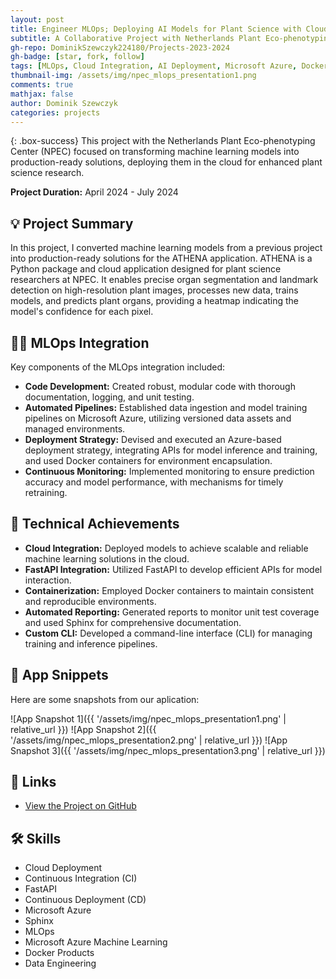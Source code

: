 ```yaml
---
layout: post
title: Engineer MLOps; Deploying AI Models for Plant Science with Cloud Integration
subtitle: A Collaborative Project with Netherlands Plant Eco-phenotyping Center (NPEC)
gh-repo: DominikSzewczyk224180/Projects-2023-2024
gh-badge: [star, fork, follow]
tags: [MLOps, Cloud Integration, AI Deployment, Microsoft Azure, Docker]
thumbnail-img: /assets/img/npec_mlops_presentation1.png
comments: true
mathjax: false
author: Dominik Szewczyk
categories: projects
---
```


{: .box-success}
This project with the Netherlands Plant Eco-phenotyping Center (NPEC) focused on transforming machine learning models into production-ready solutions, deploying them in the cloud for enhanced plant science research.

**Project Duration:** April 2024 - July 2024

## 💡 Project Summary

In this project, I converted machine learning models from a previous project into production-ready solutions for the ATHENA application. ATHENA is a Python package and cloud application designed for plant science researchers at NPEC. It enables precise organ segmentation and landmark detection on high-resolution plant images, processes new data, trains models, and predicts plant organs, providing a heatmap indicating the model's confidence for each pixel.

## 👨‍💻 MLOps Integration

Key components of the MLOps integration included:
- **Code Development:** Created robust, modular code with thorough documentation, logging, and unit testing.
- **Automated Pipelines:** Established data ingestion and model training pipelines on Microsoft Azure, utilizing versioned data assets and managed environments.
- **Deployment Strategy:** Devised and executed an Azure-based deployment strategy, integrating APIs for model inference and training, and used Docker containers for environment encapsulation.
- **Continuous Monitoring:** Implemented monitoring to ensure prediction accuracy and model performance, with mechanisms for timely retraining.

## 🚀 Technical Achievements

- **Cloud Integration:** Deployed models to achieve scalable and reliable machine learning solutions in the cloud.
- **FastAPI Integration:** Utilized FastAPI to develop efficient APIs for model interaction.
- **Containerization:** Employed Docker containers to maintain consistent and reproducible environments.
- **Automated Reporting:** Generated reports to monitor unit test coverage and used Sphinx for comprehensive documentation.
- **Custom CLI:** Developed a command-line interface (CLI) for managing training and inference pipelines.

## 📸 App Snippets

Here are some snapshots from our aplication:

![App Snapshot 1]({{ '/assets/img/npec_mlops_presentation1.png' | relative_url }})
![App Snapshot 2]({{ '/assets/img/npec_mlops_presentation2.png' | relative_url }})
![App Snapshot 3]({{ '/assets/img/npec_mlops_presentation3.png' | relative_url }})

## 🔗 Links

- [View the Project on GitHub](https://github.com/DominikSzewczyk224180/Projects-2023-2024)

## 🛠 Skills

- Cloud Deployment
- Continuous Integration (CI)
- FastAPI
- Continuous Deployment (CD)
- Microsoft Azure
- Sphinx
- MLOps
- Microsoft Azure Machine Learning
- Docker Products
- Data Engineering
